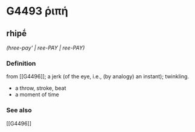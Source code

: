 # G4493 ῥιπή

## rhipḗ

_(hree-pay' | ree-PAY | ree-PAY)_

### Definition

from [[G4496]]; a jerk (of the eye, i.e., (by analogy) an instant); twinkling.

- a throw, stroke, beat
- a moment of time

### See also

[[G4496]]

